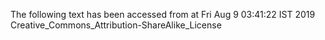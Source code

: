 The following text has been accessed from at Fri Aug 9 03:41:22 IST 2019
Creative_Commons_Attribution-ShareAlike_License

